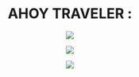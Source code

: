 <h1 align="center">AHOY TRAVELER :</h1>

<p align="center">
  <img src= "http://github-profile-summary-cards.vercel.app/api/cards/profile-details?username=Tepid-neitzen&theme=blue_green">
</p>

<p align="center">
  <img src= "https://media3.giphy.com/media/4an7xphvXiQOUT6dsH/giphy.gif">
</p>
<p align="center">
  <img src= "https://komarev.com/ghpvc/?username=Tepid-neitzen&label=PROFILE+COUNT&style=for-the-badge&color=green">
</p>
<!-- ![DSC00818](https://github.com/Tepid-neitzen/Tepid-neitzen/assets/129894851/24404db8-a534-4d5c-b277-83e5783be969) -->

<!---
Tepid-neitzen/Tepid-neitzen is a ✨ special ✨ repository because its `README.md` (this file) appears on your GitHub profile.
You can click the Preview link to take a look at your changes.
--->

<!-- 
<img width="269" alt="Screenshot 2023-05-07 at 12 16 35" src="https://user-images.githubusercontent.com/129894851/236674284-b66a5589-47ba-4216-8261-1795e0d2c196.png">

![image](https://user-images.githubusercontent.com/129894851/236674346-395d8d10-3730-47c5-b8bb-b2cba17e75bb.png)
 -->
